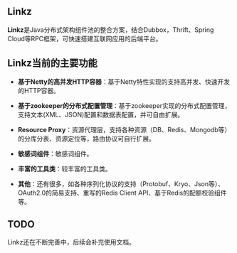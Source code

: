 ## Linkz
**Linkz**是Java分布式架构组件池的整合方案，结合Dubbox，Thrift、Spring Cloud等RPC框架，可快速搭建互联网应用的后端平台。

## Linkz当前的主要功能

* **基于Netty的高并发HTTP容器**：基于Netty特性实现的支持高并发、快速开发的HTTP容器。

* **基于zookeeper的分布式配置管理**：基于zookeeper实现的分布式配置管理，支持文本(XML、JSON)配置和数据表配置，并可自由扩展。

* **Resource Proxy**：资源代理层，支持各种资源（DB、Redis、Mongodb等）的分库分表、资源定位等，路由协议可自行扩展。

* **敏感词组件**：敏感词组件。

* **丰富的工具类**：较丰富的工具类。

* **其他**：还有很多，如各种序列化协议的支持（Protobuf、Kryo、Json等）、OAuth2.0的简易支持、重写的Redis Client API、基于Redis的配额校验组件等。

## TODO
Linkz还在不断完善中，后续会补充使用文档。